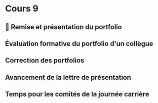 # Cours 9
## 🚨 Remise et présentation du portfolio 

## Évaluation formative du portfolio d'un collègue

## Correction des portfolios

## Avancement de la lettre de présentation

## Temps pour les comités de la journée carrière
